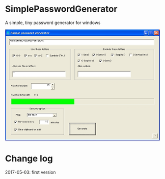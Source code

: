 # SimplePasswordGenerator
A simple, tiny password generator for windows

![Screen shot](ScreenShot.jpg)

# Change log

2017-05-03: first version

